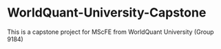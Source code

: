 # WorldQuant-University-Capstone
This is a capstone project for MScFE from WorldQuant University (Group 9184)
